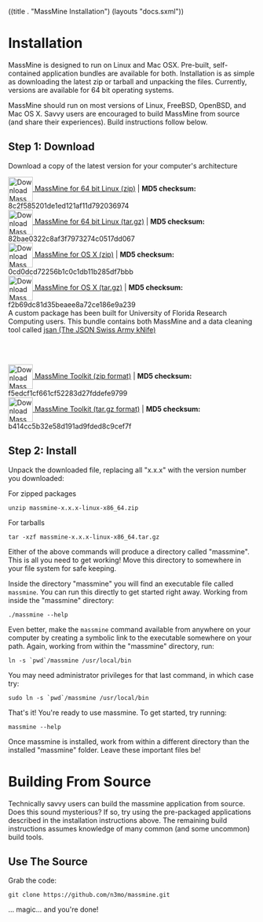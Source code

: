 ((title . "MassMine Installation")
 (layouts "docs.sxml"))

# Installation

MassMine is designed to run on Linux and Mac OSX. Pre-built, self-contained application bundles are available for both. Installation is as simple as downloading the latest zip or tarball and unpacking the files. Currently, versions are available for 64 bit operating systems.

MassMine should run on most versions of Linux, FreeBSD, OpenBSD, and Mac OS X. Savvy users are encouraged to build MassMine from source (and share their experiences). Build instructions follow below.

## Step 1: Download

Download a copy of the latest version for your computer's architecture

<div><a href="http://www.massmine.org/downloads/massmine-0.10.0-linux-x86_64.zip"><img alt="Download MassMine" src="/images/download_icon.png" height="50" width="50" style="vertical-align:middle">   MassMine for 64 bit Linux (zip)</a> | <b>MD5 checksum:</b> 8c2f585201de1ed121af11d792036974</div>


<div><a href="http://www.massmine.org/downloads/massmine-0.10.0-linux-x86_64.tar.gz"><img alt="Download MassMine" src="/images/download_icon.png" height="50" width="50" style="vertical-align:middle">   MassMine for 64 bit Linux (tar.gz)</a> | <b>MD5 checksum:</b> 82bae0322c8af3f7973274c0517dd067</div>

<div><a href="http://www.massmine.org/downloads/massmine-0.11.0-OSX-10.11.zip"><img alt="Download MassMine" src="/images/download_icon.png" height="50" width="50" style="vertical-align:middle">   MassMine for OS X (zip)</a> | <b>MD5 checksum:</b> 0cd0dcd72256b1c0c1db11b285df7bbb</div>


<div><a href="http://www.massmine.org/downloads/massmine-0.11.0-OSX-10.11.tar.gz"><img alt="Download MassMine" src="/images/download_icon.png" height="50" width="50" style="vertical-align:middle">   MassMine for OS X (tar.gz)</a> | <b>MD5 checksum:</b> f2b69dc81d35beaee8a72ce186e9a239</div>
<div class="hint">A custom package has been built for University of Florida Research Computing users. This bundle contains both MassMine and a data cleaning tool called <a href="https://github.com/n3mo/jsan">jsan (The JSON Swiss Army kNife)</a>

<br><br>
<div><a href="http://www.massmine.org/downloads/massmine-toolkit-hipergator.zip"><img alt="Download MassMine" src="/images/download_icon.png" height="50" width="50" style="vertical-align:middle">   MassMine Toolkit (zip format)</a> | <b>MD5 checksum:</b> f5edcf1cf661cf52283d27fddefe9799</div>
<div><a href="http://www.massmine.org/downloads/massmine-toolkit-hipergator.tar.gz"><img alt="Download MassMine" src="/images/download_icon.png" height="50" width="50" style="vertical-align:middle">   MassMine Toolkit (tar.gz format)</a> | <b>MD5 checksum:</b> b414cc5b32e58d191ad9fded8c9cef7f</div>
</div>

## Step 2: Install

Unpack the downloaded file, replacing all "x.x.x" with the version number you downloaded:

For zipped packages

    unzip massmine-x.x.x-linux-x86_64.zip

For tarballs

    tar -xzf massmine-x.x.x-linux-x86_64.tar.gz

Either of the above commands will produce a directory called "massmine". This is all you need to get working! Move this directory to somewhere in your file system for safe keeping.

Inside the directory "massmine" you will find an executable file called `massmine`. You can run this directly to get started right away. Working from inside the "massmine" directory:

    ./massmine --help

Even better, make the `massmine` command available from anywhere on your computer by creating a symbolic link to the executable somewhere on your path. Again, working from within the "massmine" directory, run:

    ln -s `pwd`/massmine /usr/local/bin

You may need administrator privileges for that last command, in which case try:

    sudo ln -s `pwd`/massmine /usr/local/bin

That's it! You're ready to use massmine. To get started, try running:

    massmine --help

<div class="hint">Once massmine is installed, work from within a different directory than the installed "massmine" folder. Leave these important files be!</div>

# Building From Source

Technically savvy users can build the massmine application from source. Does this sound mysterious? If so, try using the pre-packaged applications described in the installation instructions above. The remaining build instructions assumes knowledge of many common (and some uncommon) build tools.

## Use The Source

Grab the code:

    git clone https://github.com/n3mo/massmine.git

... magic... and you're done!

